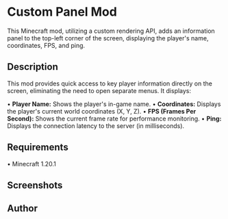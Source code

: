 # Custom Panel Mod

This Minecraft mod, utilizing a custom rendering API, adds an information panel to the top-left corner of the screen, displaying the player's name, coordinates, FPS, and ping.

## Description

This mod provides quick access to key player information directly on the screen, eliminating the need to open separate menus. It displays:

•   **Player Name:** Shows the player's in-game name.
•   **Coordinates:** Displays the player's current world coordinates (X, Y, Z).
•   **FPS (Frames Per Second):** Shows the current frame rate for performance monitoring.
•   **Ping:** Displays the connection latency to the server (in milliseconds).

## Requirements

•   Minecraft 1.20.1

## Screenshots

## Author


